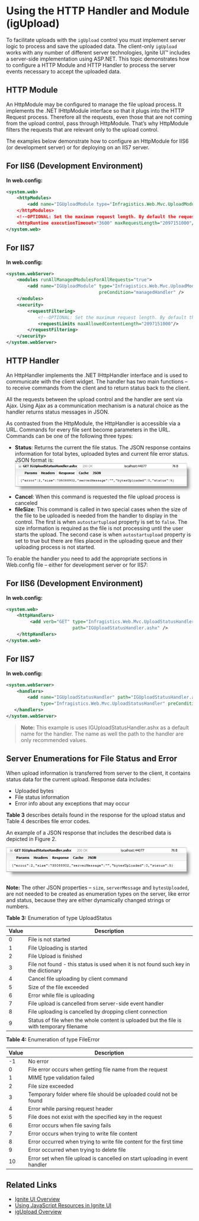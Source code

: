 ﻿<!--
|metadata|
{
    "fileName": "igupload-using-http-handler-and-modules",
    "controlName": "igUpload",
    "tags": ["Data Binding","Data Presentation"]
}
|metadata|
-->

# Using the HTTP Handler and Module (igUpload)
 
To facilitate uploads with the `igUpload` control you must implement server logic to process and save the uploaded data. The client-only `igUpload` works with any number of different server technologies, Ignite UI™ includes a server-side implementation using ASP.NET. This topic demonstrates how to configure a HTTP Module and HTTP Handler to process the server events necessary to accept the uploaded data.

## HTTP Module
An HttpModule may be configured to manage the file upload process. It implements the .NET IHttpModule interface so that it plugs into the HTTP Request process. Therefore all the requests, even those that are not coming from the upload control, pass through HttpModule. That’s why HttpModule filters the requests that are relevant only to the upload control.

The examples below demonstrate how to configure an HttpModule for IIS6 (or development server) or for deploying on an IIS7 server.

## For IIS6 (Development Environment)
**In web.config:**

```xml
<system.web>    
	<httpModules>
        <add name="IGUploadModule type="Infragistics.Web.Mvc.UploadModule" />
    </httpModules>
    <!--OPTIONAL: Set the maximum request length. By default the request lenght is 4 MB. More info: http://msdn.microsoft.com/en-us/library/e1f13641(v=vs.85).aspx-->
    <httpRuntime executionTimeout="3600" maxRequestLength="2097151000"/>
</system.web>
```

## For IIS7
**In web.config:**

```xml
<system.webServer>
    <modules runAllManagedModulesForAllRequests="true">
        <add name="IGUploadModule" type="Infragistics.Web.Mvc.UploadModule" 
                                   preCondition="managedHandler" />
    </modules>    
	<security>      
		<requestFiltering>    
			<!--OPTIONAL: Set the maximum request length. By default the request lenght is ~30 MB. More info: http://www.iis.net/configreference/system.webserver/security/requestfiltering/requestlimits-->        
			<requestLimits maxAllowedContentLength="2097151000"/>      
		</requestFiltering>    
	</security>
</system.webServer>
```

## HTTP Handler
An HttpHandler implements the .NET IHttpHandler interface and is used to communicate with the client widget. The handler has two main functions – to receive commands from the client and to return status back to the client.

All the requests between the upload control and the handler are sent via Ajax. Using Ajax as a communication mechanism is a natural choice as the handler returns status messages in JSON.

As contrasted from the HttpModule, the HttpHandler is accessible via a URL. Commands for every file sent become parameters in the URL. Commands can be one of the following three types:

-   **Status**: Returns the current the file status. The JSON response contains information for total bytes, uploaded bytes and current file error status. JSON format is: ![](images/igUpload_Handler_and_Module_01.png)
-   **Cancel**: When this command is requested the file upload process is canceled
-   **fileSize**: This command is called in two special cases when the size of the file to be uploaded is needed from the handler to display in the control. The first is when `autostartupload` property is set to `false`. The size information is required as the file is not processing until the user starts the upload. The second case is when `autostartupload` property is set to true but there are files placed in the uploading queue and their uploading process is not started.

To enable the handler you need to add the appropriate sections in Web.config file – either for development server or for IIS7:

## For IIS6 (Development Environment)
**In web.config:**

```xml
<system.web>
    <httpHandlers>
         <add verb="GET" type="Infragistics.Web.Mvc.UploadStatusHandler" 
                         path="IGUploadStatusHandler.ashx" />
    </httpHandlers>
</system.web>
```

## For IIS7
**In web.config:**

```xml
<system.webServer>
    <handlers>
        <add name="IGUploadStatusHandler" path="IGUploadStatusHandler.ashx" verb="*"
             type="Infragistics.Web.Mvc.UploadStatusHandler" preCondition="integratedMode" />
   </handlers>
</system.webServer>
```

>**Note:** This example is uses IGUploadStatusHandler.ashx as a default name for the handler. The name as well the path to the handler are only recommended values.


## Server Enumerations for File Status and Error
When upload information is transferred from server to the client, it contains status data for the current upload. Response data includes:

-   Uploaded bytes
-   File status information
-   Error info about any exceptions that may occur

**Table 3** describes details found in the response for the upload status and Table 4 describes file error codes.

An example of a JSON response that includes the described data is depicted in Figure 2.

![](images/igUpload_Handler_and_Module_01.png)

**Note:** The other JSON properties – `size`, `serverMessage` and `bytesUploaded`, are not needed to be created as enumeration types on the server, like error and status, because they are either dynamically changed strings or numbers.

**Table 3:** Enumeration of type UploadStatus

Value | Description
---|---
0 | File is not started
1 | File Uploading is started
2 | File Upload is finished
3 | File not found - this status is used when it is not found such key in the dictionary
4 | Cancel file uploading by client command
5 | Size of the file exceeded
6 | Error while file is uploading
7 | File upload is cancelled from server-side event handler
8 | File uploading is cancelled by dropping client connection
9 | Status of file when the whole content is uploaded but the file is with temporary filename

**Table 4:** Enumeration of type FileError

Value | Description
---|---
-1 | No error
0 | File error occurs when getting file name from the request
1 | MIME type validation failed
2 | File size exceeded
3 | Temporary folder where file should be uploaded could not be found
4 | Error while parsing request header
5 | File does not exist with the specified key in the request
6 | Error occurs when file saving fails
7 | Error occurs when trying to write file content
8 | Error occurred when trying to write file content for the first time
9 | Error occurred when trying to delete file
10 | Error set when file upload is cancelled on start uploading in event handler

## Related Links
-   [Ignite UI Overview](NetAdvantage-for-jQuery-Overview.html)
-   [Using JavaScript Resources in Ignite UI](Deployment-Guide-JavaScript-Resources.html)
-   [igUpload Overview](igUpload-Overview.html)

 

 


